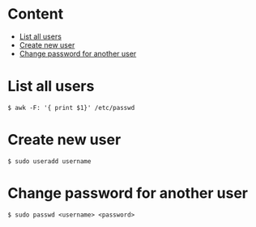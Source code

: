 # Content
* [List all users]()
* [Create new user]()
* [Change password for another user]()
# List all users
```shell
$ awk -F: '{ print $1}' /etc/passwd
```
# Create new user
```shell
$ sudo useradd username
```
# Change password for another user
```shell
$ sudo passwd <username> <password>
```
